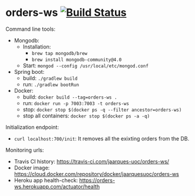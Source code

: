 # orders-ws [![Build Status](https://travis-ci.com/jaarques-uoc/orders-ws.svg?branch=master)](https://travis-ci.com/jaarques-uoc/orders-ws)

Command line tools:
* Mongodb:
    * Installation:
        * `brew tap mongodb/brew`
        * `brew install mongodb-community@4.0`
    * Start: `mongod --config /usr/local/etc/mongod.conf`
* Spring boot:
    * build: `./gradlew build`
    * run: `./gradlew bootRun`
* Docker:
    * build: `docker build --tag=orders-ws .`
    * run: `docker run -p 7003:7003 -t orders-ws`
    * stop: `docker stop $(docker ps -q --filter ancestor=orders-ws)`
    * stop all containers: `docker stop $(docker ps -a -q)`

Initialization endpoint:
* `curl localhost:700/init`: It removes all the exixting orders from the DB.

Monitoring urls:
* Travis CI history: https://travis-ci.com/jaarques-uoc/orders-ws/
* Docker image: https://cloud.docker.com/repository/docker/jaarquesuoc/orders-ws
* Heroku app health-check: https://orders-ws.herokuapp.com/actuator/health
